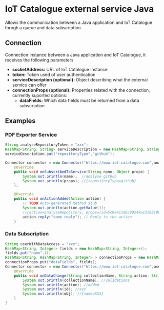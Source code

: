 
# IoT Catalogue external service Java

Allows the communication between a Java application and IoT Catalogue throgh a queue and data subscription.

## Connection

Connection instance between a Java application and IoT Catalogue, it receives the following parameters

* **socketAddress:** URL of IoT Catalogue instance
* **token:** Token used of user authentication
* **serviceDescription (optional):** Object describing what the external service can offer
* **connectionProps (optional):** Properties related with the connection, currently suported options:
	* **dataFields:** Which data fields must be returned from a data subscription

## Examples

### PDF Exporter Service

```java
String analyseRepositoryToken = "xxx";
HashMap<String, String> serviceDescription = new HashMap<String, String>();
serviceDescription.put("repositoryType","github");

Connector connector = new Connector("https://www.iot-catalogue.com",analyseRepositoryToken, serviceDescription){
	@Override
	public void onSubscribedToService(String name, Object props) {
		System.out.println(name);  //analyse github
		System.out.println(props); //{repositoryType=github}
	};

	@Override
	public void onActionAdded(Action action) {
		// TODO Auto-generated method stub
		System.out.println(action.getValue());
		//{action=analyseRepository, props={id=5c9e411abc89249a12102199, url= https://github.com/waveshare/LCD-show, repositoryType=github}, state=added}
		action.reply("some reply"); // Reply to the action
	}

```

### Data Subscription

```java
String userWithDataAccess = "xxx";
HashMap<String, Integer> fields = new HashMap<String, Integer>();
fields.put("name",1);
HashMap<String, HashMap<String, Integer> > connectionProps = new HashMap<String, HashMap<String, Integer> >();
connectionProps.put("dataFields", fields);
Connector connector = new Connector("https://www.iot-catalogue.com",userWithDataAccess, null, connectionProps){
	@Override
	public void onDataChange(String collectionName, String action, String id, Object obj){
		System.out.println(collectionName); //validations
		System.out.println(action); //added
		System.out.println(id); //xyz
		System.out.println(obj); //{name=XXX}
	}
}
```
